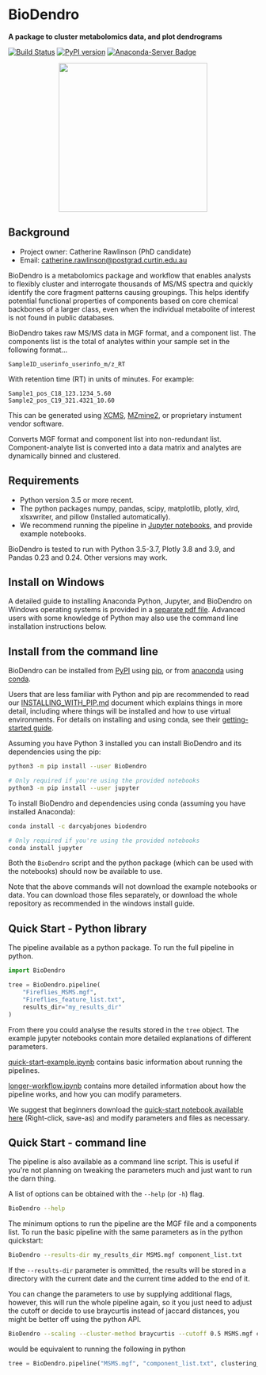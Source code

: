 # BioDendro

**A package to cluster metabolomics data, and plot dendrograms**

[![Build Status](https://travis-ci.org/ccdmb/BioDendro.svg?branch=master)](https://travis-ci.org/ccdmb/BioDendro)
[![PyPI version](https://badge.fury.io/py/BioDendro.svg)](https://badge.fury.io/py/BioDendro)
[![Anaconda-Server Badge](https://anaconda.org/darcyabjones/biodendro/badges/version.svg)](https://anaconda.org/darcyabjones/biodendro)

<div align="center">
    <img src="https://github.com/ccdmb/BioDendro/blob/master/images/banner.png" alt="" width="300" />
</div>

## Background

- Project owner: Catherine Rawlinson (PhD candidate)
- Email: catherine.rawlinson@postgrad.curtin.edu.au


BioDendro is a metabolomics package and workflow that enables analysts to flexibly cluster
and interrogate thousands of MS/MS spectra and quickly identify the core fragment
patterns causing groupings.
This helps identify potential functional properties of components based on core
chemical backbones of a larger class, even when the individual metabolite of
interest is not found in public databases.

BioDendro takes raw MS/MS data in MGF format, and a component list.
The components list is the total of analytes within your sample set in the following format...

```
SampleID_userinfo_userinfo_m/z_RT
```

With retention time (RT) in units of minutes.
For example:

```
Sample1_pos_C18_123.1234_5.60
Sample2_pos_C19_321.4321_10.60
```

This can be generated using [XCMS](https://xcmsonline.scripps.edu/landing_page.php?pgcontent=mainPage), [MZmine2](http://mzmine.github.io/), or proprietary instument vendor software.

Converts MGF format and component list into non-redundant list.
Component-analyte list is converted into a data matrix and analytes are dynamically binned and clustered.


## Requirements

- Python version 3.5 or more recent.
- The python packages numpy, pandas, scipy, matplotlib, plotly, xlrd, xlsxwriter, and pillow (Installed automatically).
- We recommend running the pipeline in [Jupyter notebooks](https://jupyter.org/), and provide example notebooks.

BioDendro is tested to run with Python 3.5-3.7, Plotly 3.8 and 3.9, and Pandas 0.23 and 0.24.
Other versions may work.


## Install on Windows

A detailed guide to installing Anaconda Python, Jupyter, and BioDendro on Windows operating systems is provided in a [separate pdf file](https://github.com/ccdmb/BioDendro/blob/master/Download%20and%20install%20instructions%20for%20BioDendro%20using%20Windows%2010.pdf).
Advanced users with some knowledge of Python may also use the command line installation instructions below.


## Install from the command line

BioDendro can be installed from [PyPI](https://pypi.org/project/BioDendro) using [pip](https://pip.pypa.io/en/stable/), or from [anaconda](https://anaconda.org/darcyabjones/biodendro) using [conda](https://docs.conda.io/en/latest/).

Users that are less familiar with Python and pip are recommended to read our [INSTALLING_WITH_PIP.md](https://github.com/ccdmb/BioDendro/blob/master/INSTALLING_WITH_PIP.md) document which explains things in more detail, including where things will be installed and how to use virtual environments.
For details on installing and using conda, see their [getting-started guide](https://docs.conda.io/projects/conda/en/latest/user-guide/overview.html).


Assuming you have Python 3 installed you can install BioDendro and its dependencies using the pip:

```bash
python3 -m pip install --user BioDendro

# Only required if you're using the provided notebooks
python3 -m pip install --user jupyter
```


To install BioDendro and dependencies using conda (assuming you have installed Anaconda):

```bash
conda install -c darcyabjones biodendro

# Only required if you're using the provided notebooks
conda install jupyter
```


Both the `BioDendro` script and the python package (which can be used with the notebooks) should now be available to use.

Note that the above commands will not download the example notebooks or data.
You can download those files separately, or download the whole repository as recommended in the windows install guide.



## Quick Start - Python library

The pipeline available as a python package.
To run the full pipeline in python.

```python
import BioDendro

tree = BioDendro.pipeline(
    "Fireflies_MSMS.mgf",
    "Fireflies_feature_list.txt",
    results_dir="my_results_dir"
)
```

From there you could analyse the results stored in the `tree` object.
The example jupyter notebooks contain more detailed explanations of different parameters.

[quick-start-example.ipynb](https://github.com/ccdmb/BioDendro/blob/master/quick-start-example.ipynb) contains basic information about running the pipelines.

[longer-workflow.ipynb](https://github.com/ccdmb/BioDendro/blob/master/longer-workflow.ipynb) contains more detailed information about how the pipeline works, and how you can modify parameters.

We suggest that beginners download the [quick-start notebook available here](https://github.com/ccdmb/BioDendro/raw/master/quick-start-example.ipynb) (Right-click, save-as) and modify parameters and files as necessary.


## Quick Start - command line

The pipeline is also available as a command line script.
This is useful if you're not planning on tweaking the parameters much and just want to run the darn thing.

A list of options can be obtained with the `--help` (or `-h`) flag.

```bash
BioDendro --help
```

The minimum options to run the pipeline are the MGF file and a components list.
To run the basic pipeline with the same parameters as in the python quickstart:

```bash
BioDendro --results-dir my_results_dir MSMS.mgf component_list.txt
```

If the `--results-dir` parameter is ommitted, the results will be stored in a directory with the current date and the current time added to the end of it.

You can change the parameters to use by supplying additional flags, however, this will run the whole pipeline again, so it you just need to adjust the cutoff or decide to use braycurtis instead of jaccard distances, you might be better off using the python API.

```bash
BioDendro --scaling --cluster-method braycurtis --cutoff 0.5 MSMS.mgf component_list.txt
```

would be equivalent to running the following in python

```python
tree = BioDendro.pipeline("MSMS.mgf", "component_list.txt", clustering_method="braycurtis", scaling=True, cutoff=0.5)
```
